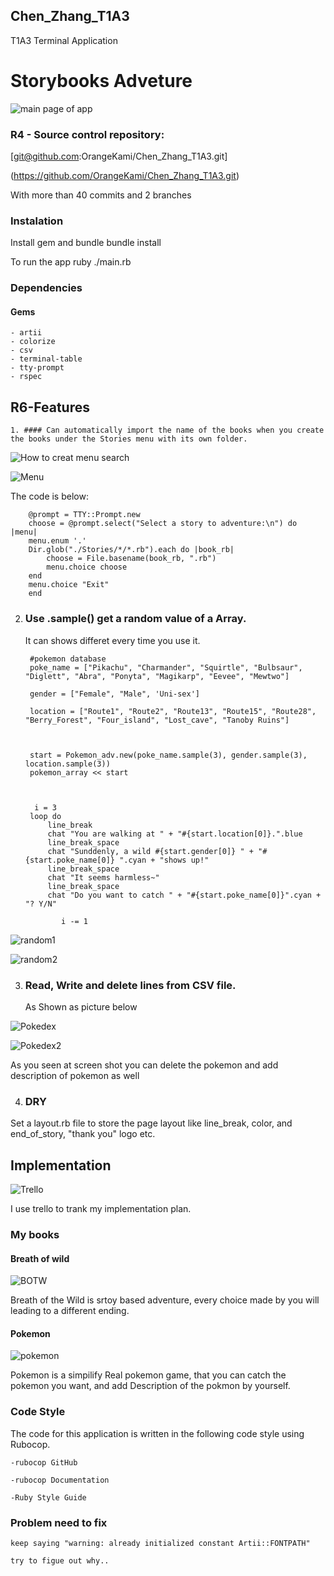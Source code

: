 ## Chen_Zhang_T1A3

T1A3 Terminal Application

# Storybooks Adveture
![main page of app](./docs/AdventureBook.png)

### R4 - Source control repository:

[git@github.com:OrangeKami/Chen_Zhang_T1A3.git]

(https://github.com/OrangeKami/Chen_Zhang_T1A3.git)

With more than 40 commits and 2 branches

### Instalation

Install gem and bundle
   bundle install

To run the app
    ruby ./main.rb

### Dependencies

#### Gems 
    - artii
    - colorize
    - csv
    - terminal-table
    - tty-prompt
    - rspec
  
## R6-Features

    1. #### Can automatically import the name of the books when you create the books under the Stories menu with its own folder.
![How to creat menu search](./docs/menu_search.png)

![Menu](docs/menu.png)

 The code is below:
   
        @prompt = TTY::Prompt.new
        choose = @prompt.select("Select a story to adventure:\n") do |menu|
        menu.enum '.'
        Dir.glob("./Stories/*/*.rb").each do |book_rb|  
            choose = File.basename(book_rb, ".rb")
            menu.choice choose   
        end
        menu.choice "Exit"
        end

2. ### Use .sample() get a random value of a Array.
   
   It can shows differet every time you use it. 

     
        #pokemon database
        poke_name = ["Pikachu", "Charmander", "Squirtle", "Bulbsaur", "Diglett", "Abra", "Ponyta", "Magikarp", "Eevee", "Mewtwo"]
        
        gender = ["Female", "Male", 'Uni-sex']
        
        location = ["Route1", "Route2", "Route13", "Route15", "Route28", "Berry_Forest", "Four_island", "Lost_cave", "Tanoby Ruins"]

        
    
        start = Pokemon_adv.new(poke_name.sample(3), gender.sample(3), location.sample(3))
        pokemon_array << start
        
        
        
         i = 3
        loop do 
            line_break
            chat "You are walking at " + "#{start.location[0]}.".blue
            line_break_space
            chat "Sunddenly, a wild #{start.gender[0]} " + "#{start.poke_name[0]} ".cyan + "shows up!"
            line_break_space
            chat "It seems harmless~"
            line_break_space
            chat "Do you want to catch " + "#{start.poke_name[0]}".cyan + "? Y/N"
           
               i -= 1 
![random1](./docs/random1.png)

![random2](./docs/random2.png)

3. ### Read, Write and delete lines from CSV file.
   
    As Shown as picture below

![Pokedex](./docs/Pokedex1.png)

![Pokedex2](./docs/Pokedex2.png)

As you seen at screen shot you can delete the pokemon and add description of pokemon as well

4. ### DRY

Set a layout.rb file to store the page layout like line_break, color, and end_of_story, "thank you" logo etc. 


## Implementation
![Trello](./docs/Trello.png)

I use trello to trank my implementation plan.

### My books
#### Breath of wild

![BOTW](docs/BOTW.png)

Breath of the Wild is srtoy based adventure, every choice made by you will leading to a different ending.
#### Pokemon

![pokemon](docs/Pokemon_title.png)

Pokemon is a simpilify Real pokemon game, that you can catch the pokemon you want, and add Description of the pokmon by yourself.

### Code Style
The code for this application is written in the following code style using Rubocop.

    -rubocop GitHub

    -rubocop Documentation
    
    -Ruby Style Guide


### Problem need to fix 

    keep saying "warning: already initialized constant Artii::FONTPATH"

    try to figue out why..
